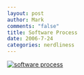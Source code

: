 ```yaml
--- 
layout: post
author: Mark
comments: "false"
title: Software Process
date: 2006-7-24
categories: nerdliness
---
```

<a href="http://zanshin.net/images/process.jpg" title="click for full sized image of Software Process"><img src="http://zanshin.net/images/process.thumbnail.jpg" alt="software process"></a>
